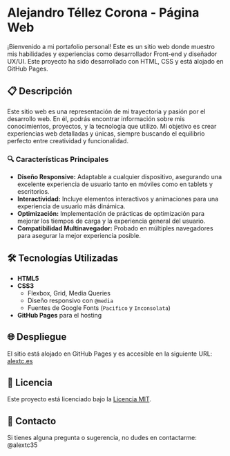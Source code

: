 # Alejandro Téllez Corona - Página Web
¡Bienvenido a mi portafolio personal! Este es un sitio web donde muestro mis habilidades y experiencias como desarrollador Front-end y diseñador UX/UI. Este proyecto ha sido desarrollado con HTML, CSS y está alojado en GitHub Pages.

## 📋 Descripción
Este sitio web es una representación de mi trayectoria y pasión por el desarrollo web. En él, podrás encontrar información sobre mis conocimientos, proyectos, y la tecnología que utilizo. Mi objetivo es crear experiencias web detalladas y únicas, siempre buscando el equilibrio perfecto entre creatividad y funcionalidad.

### 🔍 Características Principales
- **Diseño Responsive:** Adaptable a cualquier dispositivo, asegurando una excelente experiencia de usuario tanto en móviles como en tablets y escritorios.
- **Interactividad:** Incluye elementos interactivos y animaciones para una experiencia de usuario más dinámica.
- **Optimización:** Implementación de prácticas de optimización para mejorar los tiempos de carga y la experiencia general del usuario.
- **Compatibilidad Multinavegador:** Probado en múltiples navegadores para asegurar la mejor experiencia posible.

## 🛠️ Tecnologías Utilizadas
- **HTML5**
- **CSS3**
  - Flexbox, Grid, Media Queries
  - Diseño responsivo con `@media`
  - Fuentes de Google Fonts (`Pacifico` y `Inconsolata`)
- **GitHub Pages** para el hosting

## 🌐 Despliegue
El sitio está alojado en GitHub Pages y es accesible en la siguiente URL:
[alextc.es](https://alextc35.github.io/alextc.es)

## 📝 Licencia
Este proyecto está licenciado bajo la [Licencia MIT](LICENSE).

## 📧 Contacto
Si tienes alguna pregunta o sugerencia, no dudes en contactarme:
@alextc35
